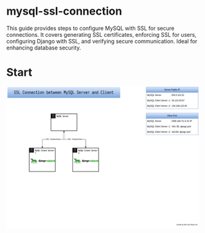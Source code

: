 # mysql-ssl-connection
This guide provides steps to configure MySQL with SSL for secure connections. It covers generating SSL certificates, enforcing SSL for users, configuring Django with SSL, and verifying secure communication. Ideal for enhancing database security.

# Start

![Infra](https://github.com/waiyanphyoeoo/mysql-ssl-connection/blob/219d0ba2313097f3b05a1dc8b4db49f8ee646784/mysql-ssl-connection.png)
